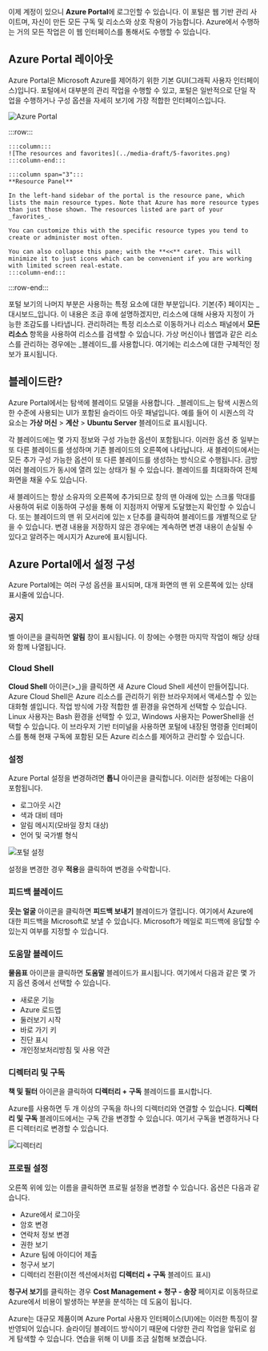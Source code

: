 이제 계정이 있으니 **Azure Portal**에 로그인할 수 있습니다. 이 포털은 웹 기반 관리 사이트며, 자신이 만든 모든 구독 및 리소스와 상호 작용이 가능합니다. Azure에서 수행하는 거의 모든 작업은 이 웹 인터페이스를 통해서도 수행할 수 있습니다.

## <a name="azure-portal-layout"></a>Azure Portal 레이아웃

Azure Portal은 Microsoft Azure를 제어하기 위한 기본 GUI(그래픽 사용자 인터페이스)입니다. 포털에서 대부분의 관리 작업을 수행할 수 있고, 포털은 일반적으로 단일 작업을 수행하거나 구성 옵션을 자세히 보기에 가장 적합한 인터페이스입니다.

![Azure Portal](../media-draft/5-portal.png)

:::row:::

    :::column:::
    ![The resources and favorites](../media-draft/5-favorites.png)
    :::column-end:::

    :::column span="3":::
    **Resource Panel**
    
    In the left-hand sidebar of the portal is the resource pane, which lists the main resource types. Note that Azure has more resource types than just those shown. The resources listed are part of your _favorites_. 

    You can customize this with the specific resource types you tend to create or administer most often. 

    You can also collapse this pane; with the **<<** caret. This will minimize it to just icons which can be convenient if you are working with limited screen real-estate.
    :::column-end:::

:::row-end:::

포털 보기의 나머지 부분은 사용하는 특정 요소에 대한 부분입니다. 기본(주) 페이지는 _대시보드_입니다. 이 내용은 조금 후에 설명하겠지만, 리소스에 대해 사용자 지정이 가능한 조감도를 나타냅니다. 관리하려는 특정 리소스로 이동하거나 리소스 패널에서 **모든 리소스** 항목을 사용하여 리소스를 검색할 수 있습니다. 가상 머신이나 웹앱과 같은 리소스를 관리하는 경우에는 _블레이드_를 사용합니다. 여기에는 리소스에 대한 구체적인 정보가 표시됩니다.

## <a name="what-is-a-blade"></a>블레이드란?

Azure Portal에서는 탐색에 블레이드 모델을 사용합니다. _블레이드_는 탐색 시퀀스의 한 수준에 사용되는 UI가 포함된 슬라이드 아웃 패널입니다. 예를 들어 이 시퀀스의 각 요소는 **가상 머신** > **계산** > **Ubuntu Server** 블레이드로 표시됩니다.

각 블레이드에는 몇 가지 정보와 구성 가능한 옵션이 포함됩니다. 이러한 옵션 중 일부는 또 다른 블레이드를 생성하며 기존 블레이드의 오른쪽에 나타납니다. 새 블레이드에서는 모든 추가 구성 가능한 옵션이 또 다른 블레이드를 생성하는 방식으로 수행됩니다. 금방 여러 블레이드가 동시에 열려 있는 상태가 될 수 있습니다. 블레이드를 최대화하여 전체 화면을 채울 수도 있습니다.

새 블레이드는 항상 소유자의 오른쪽에 추가되므로 창의 맨 아래에 있는 스크롤 막대를 사용하여 뒤로 이동하여 구성을 통해 이 지점까지 어떻게 도달했는지 확인할 수 있습니다. 또는 블레이드의 맨 위 모서리에 있는 `X` 단추를 클릭하여 블레이드를 개별적으로 닫을 수 있습니다. 변경 내용을 저장하지 않은 경우에는 계속하면 변경 내용이 손실될 수 있다고 알려주는 메시지가 Azure에 표시됩니다.

## <a name="configuring-settings-in-the-azure-portal"></a>Azure Portal에서 설정 구성

Azure Portal에는 여러 구성 옵션을 표시되며, 대개 화면의 맨 위 오른쪽에 있는 상태 표시줄에 있습니다.

### <a name="notifications"></a>공지

벨 아이콘을 클릭하면 **알림** 창이 표시됩니다. 이 창에는 수행한 마지막 작업이 해당 상태와 함께 나열됩니다.

### <a name="cloud-shell"></a>Cloud Shell

**Cloud Shell** 아이콘(>_)을 클릭하면 새 Azure Cloud Shell 세션이 만들어집니다. Azure Cloud Shell은 Azure 리소스를 관리하기 위한 브라우저에서 액세스할 수 있는 대화형 셸입니다. 작업 방식에 가장 적합한 셸 환경을 유연하게 선택할 수 있습니다. Linux 사용자는 Bash 환경을 선택할 수 있고, Windows 사용자는 PowerShell을 선택할 수 있습니다. 이 브라우저 기반 터미널을 사용하면 포털에 내장된 명령줄 인터페이스를 통해 현재 구독에 포함된 모든 Azure 리소스를 제어하고 관리할 수 있습니다.

### <a name="settings"></a>설정

Azure Portal 설정을 변경하려면 **톱니** 아이콘을 클릭합니다. 이러한 설정에는 다음이 포함됩니다.

- 로그아웃 시간
- 색과 대비 테마
- 알림 메시지(모바일 장치 대상)
- 언어 및 국가별 형식

![포털 설정](../media-draft/5-settings-blade.png)

설정을 변경한 경우 **적용**을 클릭하여 변경을 수락합니다.

### <a name="feedback-blade"></a>피드백 블레이드

**웃는 얼굴** 아이콘을 클릭하면 **피드백 보내기** 블레이드가 열립니다. 여기에서 Azure에 대한 피드백을 Microsoft로 보낼 수 있습니다. Microsoft가 메일로 피드백에 응답할 수 있는지 여부를 지정할 수 있습니다.

### <a name="help-blade"></a>도움말 블레이드

**물음표** 아이콘을 클릭하면 **도움말** 블레이드가 표시됩니다. 여기에서 다음과 같은 몇 가지 옵션 중에서 선택할 수 있습니다.

- 새로운 기능
- Azure 로드맵
- 둘러보기 시작
- 바로 가기 키
- 진단 표시
- 개인정보처리방침 및 사용 약관

### <a name="directory-and-subscription"></a>디렉터리 및 구독

**책 및 필터** 아이콘을 클릭하여 **디렉터리 + 구독** 블레이드를 표시합니다.

Azure를 사용하면 두 개 이상의 구독을 하나의 디렉터리와 연결할 수 있습니다. **디렉터리 및 구독** 블레이드에서는 구독 간을 변경할 수 있습니다. 여기서 구독을 변경하거나 다른 디렉터리로 변경할 수 있습니다.

![디렉터리](../media-draft/5-directory-blade.png)

### <a name="profile-settings"></a>프로필 설정

오른쪽 위에 있는 이름을 클릭하면 프로필 설정을 변경할 수 있습니다.
옵션은 다음과 같습니다.

- Azure에서 로그아웃
- 암호 변경
- 연락처 정보 변경
- 권한 보기
- Azure 팀에 아이디어 제출
- 청구서 보기
- 디렉터리 전환(이전 섹션에서처럼 **디렉터리 + 구독** 블레이드 표시)

**청구서 보기**를 클릭하는 경우 **Cost Management + 청구 - 송장** 페이지로 이동하므로 Azure에서 비용이 발생하는 부분을 분석하는 데 도움이 됩니다.

Azure는 대규모 제품이며 Azure Portal 사용자 인터페이스(UI)에는 이러한 특징이 잘 반영되어 있습니다. 슬라이딩 블레이드 방식이기 때문에 다양한 관리 작업을 앞뒤로 쉽게 탐색할 수 있습니다. 연습을 위해 이 UI를 조금 실험해 보겠습니다.